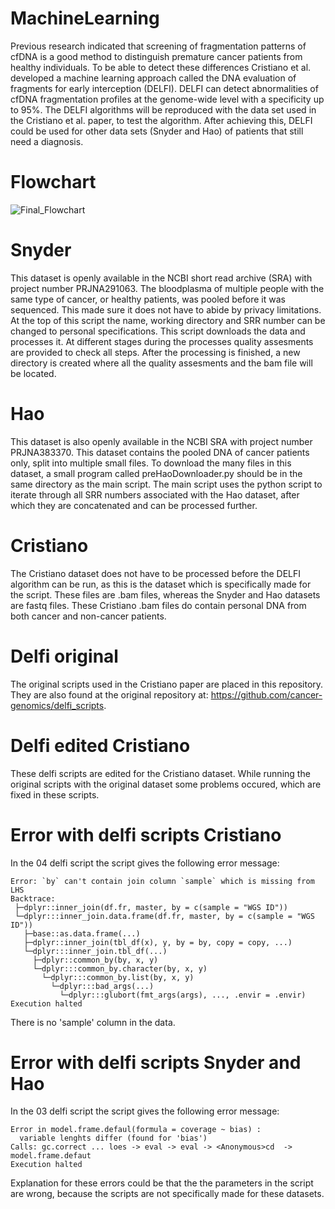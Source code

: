 # MachineLearning
Previous research indicated that screening of fragmentation patterns of cfDNA is a good method to distinguish premature cancer patients from healthy individuals. To be able to detect these differences Cristiano et al. developed a machine learning approach called the DNA evaluation of fragments for early interception (DELFI). DELFI can detect abnormalities of cfDNA fragmentation profiles at the genome-wide level with a specificity up to 95%. The DELFI algorithms will be reproduced with the data set used in the Cristiano et al. paper, to test the algorithm. After achieving this, DELFI could be used for other data sets (Snyder and Hao) of patients that still need a diagnosis.

# Flowchart
![Final_Flowchart](https://user-images.githubusercontent.com/65667060/84143507-015d7480-aa57-11ea-9df7-dae007cfbbc5.jpg)

# Snyder
This dataset is openly available in the NCBI short read archive (SRA) with project number PRJNA291063. The bloodplasma of multiple people with the same type of cancer, or healthy patients, was pooled before it was sequenced. This made sure it does not have to abide by privacy limitations.
At the top of this script the name, working directory and SRR number can be changed to personal specifications. This script downloads the data and processes it. At different stages during the processes quality assesments are provided to check all steps. After the processing is finished, a new directory is created where all the quality assesments and the bam file will be located.


# Hao
This dataset is also openly available in the NCBI SRA with project number PRJNA383370. This dataset contains the pooled DNA of cancer patients only, split into multiple small files.
To download the many files in this dataset, a small program called preHaoDownloader.py should be in the same directory as the main script. The main script uses the python script to iterate through all SRR numbers associated with the Hao dataset, after which they are concatenated and can be processed further.

# Cristiano
The Cristiano dataset does not have to be processed before the DELFI algorithm can be run, as this is the dataset which is specifically made for the script. These files are .bam files, whereas the Snyder and Hao datasets are fastq files. These Cristiano .bam files do contain personal DNA from both cancer and non-cancer patients.

# Delfi original
The original scripts used in the Cristiano paper are placed in this repository. They are also found at the original repository at: https://github.com/cancer-genomics/delfi_scripts. 

# Delfi edited Cristiano
These delfi scripts are edited for the Cristiano dataset. While running the original scripts with the original dataset some problems occured, which are fixed in these scripts.

# Error with delfi scripts Cristiano
In the 04 delfi script the script gives the following error message:

    Error: `by` can't contain join column `sample` which is missing from LHS
    Backtrace:
     ├─dplyr::inner_join(df.fr, master, by = c(sample = "WGS ID"))
     └─dplyr:::inner_join.data.frame(df.fr, master, by = c(sample = "WGS ID"))
       ├─base::as.data.frame(...)
       ├─dplyr::inner_join(tbl_df(x), y, by = by, copy = copy, ...)
       └─dplyr:::inner_join.tbl_df(...)
         ├─dplyr::common_by(by, x, y)
         └─dplyr:::common_by.character(by, x, y)
           └─dplyr:::common_by.list(by, x, y)
             └─dplyr:::bad_args(...)
               └─dplyr:::glubort(fmt_args(args), ..., .envir = .envir)
    Execution halted

There is no 'sample' column in the data.

# Error with delfi scripts Snyder and Hao
In the 03 delfi script the script gives the following error message:

    Error in model.frame.defaul(formula = coverage ~ bias) :
      variable lenghts differ (found for 'bias')
    Calls: gc.correct ... loes -> eval -> eval -> <Anonymous>cd  -> model.frame.defaut
    Execution halted

Explanation for these errors could be that the the parameters in the script are wrong, because the scripts are not specifically made for these datasets. 
